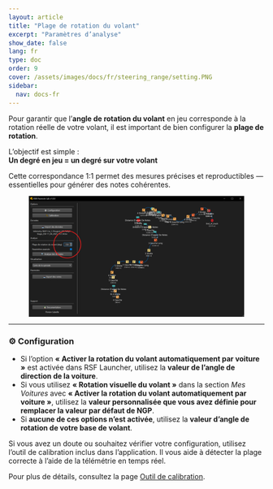 ```yaml
---
layout: article
title: "Plage de rotation du volant"
excerpt: "Paramètres d’analyse"
show_date: false
lang: fr
type: doc
order: 9
cover: /assets/images/docs/fr/steering_range/setting.PNG
sidebar:
  nav: docs-fr
---
```


Pour garantir que l’**angle de rotation du volant** en jeu corresponde à la rotation réelle de votre volant, il est important de bien configurer la **plage de rotation**.

L’objectif est simple :  
**Un degré en jeu = un degré sur votre volant**

Cette correspondance 1:1 permet des mesures précises et reproductibles — essentielles pour générer des notes cohérentes.

<div class="cell cell--12 cell--md-6">
  <figure>
    <a data-gallery href="/assets/images/docs/fr/steering_range/setting.PNG">
      <img src="/assets/images/docs/fr/steering_range/setting.PNG" style="display: block; margin: 0 auto; max-width: 100%;" alt="Plage de rotation" />
    </a>
  </figure>
</div>

---

### ⚙️ Configuration

- Si l’option **« Activer la rotation du volant automatiquement par voiture »** est activée dans RSF Launcher, utilisez la **valeur de l’angle de direction de la voiture**.
- Si vous utilisez **« Rotation visuelle du volant »** dans la section *Mes Voitures* avec **« Activer la rotation du volant automatiquement par voiture »**, utilisez la **valeur personnalisée que vous avez définie pour remplacer la valeur par défaut de NGP**.
- Si **aucune de ces options n’est activée**, utilisez la **valeur d’angle de rotation de votre base de volant**.


Si vous avez un doute ou souhaitez vérifier votre configuration, utilisez l’outil de calibration inclus dans l’application. Il vous aide à détecter la plage correcte à l’aide de la télémétrie en temps réel.


Pour plus de détails, consultez la page [Outil de calibration](/fr/docs/calibration_tool/).
